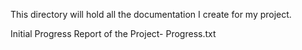 This directory will hold all the documentation I create for my project.

Initial Progress Report of the Project- Progress.txt
